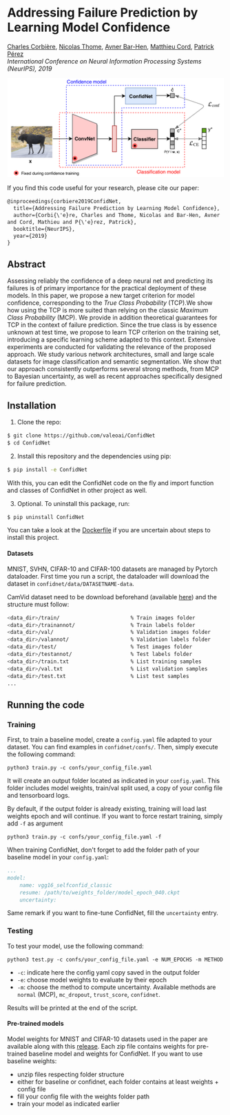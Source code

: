 # Addressing Failure Prediction by Learning Model Confidence
 [Charles Corbière](https://chcorbi.github.io/),  [Nicolas Thome](http://cedric.cnam.fr/~thomen/), [Avner Bar-Hen](https://ab-h.github.io/), [Matthieu Cord](http://webia.lip6.fr/~cord/), [Patrick Pérez](https://ptrckprz.github.io/) \
*International Conference on Neural Information Processing Systems (NeurIPS), 2019*

![](./teaser.png)

If you find this code useful for your research, please cite our paper:

```
@inproceedings{corbiere2019ConfidNet,
  title={Addressing Failure Prediction by Learning Model Confidence},
  author={Corbi{\'e}re, Charles and Thome, Nicolas and Bar-Hen, Avner and Cord, Mathieu and P{\'e}rez, Patrick},
  booktitle={NeurIPS},
  year={2019}
}
```

## Abstract
Assessing reliably the confidence of a deep neural net and predicting its failures is of primary importance for the practical deployment of these models. In this paper, we propose a new target criterion for model confidence, corresponding to the *True Class Probability* (TCP).We show how using the TCP is more suited than relying on the classic *Maximum Class Probability* (MCP). We provide in addition theoretical guarantees for TCP in the context of failure prediction. Since the true class is by essence unknown at test time, we propose to learn TCP criterion on the training set, introducing a specific learning scheme adapted to this context. Extensive experiments are conducted for validating the relevance of the proposed approach. We study various network architectures, small and large scale datasets for image classification and semantic segmentation. We show that our approach consistently outperforms several strong methods, from MCP to Bayesian uncertainty, as well as
recent approaches specifically designed for failure prediction.

## Installation
1. Clone the repo:
```bash
$ git clone https://github.com/valeoai/ConfidNet
$ cd ConfidNet
```

2. Install this repository and the dependencies using pip:
```bash
$ pip install -e ConfidNet
```

With this, you can edit the ConfidNet code on the fly and import function 
and classes of ConfidNet in other project as well.

3. Optional. To uninstall this package, run:
```bash
$ pip uninstall ConfidNet
```

You can take a look at the [Dockerfile](./Dockerfile) if you are uncertain about steps to install this project.

#### Datasets

MNIST, SVHN, CIFAR-10 and CIFAR-100 datasets are managed by Pytorch dataloader. First time you run a script, the dataloader will download the dataset in ```confidnet/data/DATASETNAME-data```.

CamVid dataset need to be download beforehand (available [here](http://mi.eng.cam.ac.uk/research/projects/VideoRec/CamSeq01/)) and the structure must follow:
```bash
<data_dir>/train/                       % Train images folder
<data_dir>/trainannot/                  % Train labels folder
<data_dir>/val/                         % Validation images folder
<data_dir>/valannot/                    % Validation labels folder
<data_dir>/test/                        % Test images folder
<data_dir>/testannot/                   % Test labels folder
<data_dir>/train.txt                    % List training samples
<data_dir>/val.txt                      % List validation samples
<data_dir>/test.txt                     % List test samples
...
```

## Running the code

### Training
First, to train a baseline model, create a `config.yaml` file adapted to your dataset. You can find examples in `confidnet/confs/`. Then, simply execute the following command: 
```
python3 train.py -c confs/your_config_file.yaml 
```
It will create an output folder located as indicated in your `config.yaml`. This folder includes model weights, train/val split used, a copy of your config file and tensorboard logs.

By default, if the output folder is already existing, training will load last weights epoch and will continue. If you want to force restart training, simply add `-f` as argument
```
python3 train.py -c confs/your_config_file.yaml -f
```
When training ConfidNet, don't forget to add the folder path of your baseline model in your `config.yaml`: 
```yaml
...
model:
    name: vgg16_selfconfid_classic
    resume: /path/to/weights_folder/model_epoch_040.ckpt
    uncertainty:
```
Same remark if you want to fine-tune ConfidNet, fill the `uncertainty` entry. 
### Testing
To test your model, use the following command:
```
python3 test.py -c confs/your_config_file.yaml -e NUM_EPOCHS -m METHOD
```
* `-c`: indicate here the config yaml copy saved in the output folder
* `-e`: choose model weights to evaluate by their epoch 
* `-m`: choose the method to compute uncertainty. Available methods are `normal` (MCP), `mc_dropout`, `trust_score`, `confidnet`.

Results will be printed at the end of the script.


#### Pre-trained models
Model weights for MNIST and CIFAR-10 datasets used in the paper are available along with this [release](https://github.com/valeoai/ConfidNet/releases/tag/v0.1.0). Each zip file contains weights for pre-trained baseline model and weights for ConfidNet. If you want to use baseline weights:
* unzip files respecting folder structure 
* either for baseline or confidnet, each folder contains at least weights + config file
* fill your config file with the weights folder path
* train your model as indicated earlier


